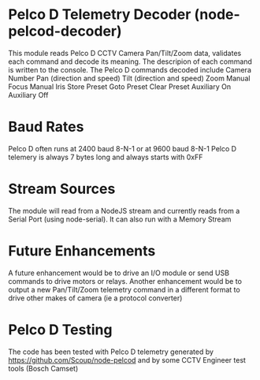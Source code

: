 # Pelco D Telemetry Decoder (node-pelcod-decoder)

This module reads Pelco D CCTV Camera Pan/Tilt/Zoom data, validates each command and decode its meaning.
The descripion of each command is written to the console. The Pelco D commands decoded include
  Camera Number
  Pan  (direction and speed)
  Tilt (direction and speed)
  Zoom
  Manual Focus
  Manual Iris
  Store Preset
  Goto Preset
  Clear Preset
  Auxiliary On
  Auxiliary Off

# Baud Rates
Pelco D often runs at 2400 baud 8-N-1 or at 9600 baud 8-N-1
Pelco D telemery is always 7 bytes long and always starts with 0xFF

# Stream Sources
The module will read from a NodeJS stream and currently reads from a Serial Port (using node-serial). It can also run with a Memory Stream

# Future Enhancements
A future enhancement would be to drive an I/O module or send USB commands to drive motors or relays.
Another enhancement would be to output a new Pan/Tilt/Zoom telemetry command in a different format to drive other makes of camera (ie a protocol converter)

# Pelco D Testing
The code has been tested with Pelco D telemetry generated by https://github.com/Scoup/node-pelcod and by some CCTV Engineer test tools (Bosch Camset)
